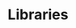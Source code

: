 ---
title: Libraries
description: Explore Tabler Icons libraries.
summary: The libraries section offers various integrations of Tabler Icons for popular frameworks and technologies, making it easy to incorporate icons into any project.
---